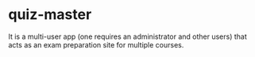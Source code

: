 # quiz-master
It is a multi-user app (one requires an administrator and other users) that acts as an exam preparation site for multiple courses.

